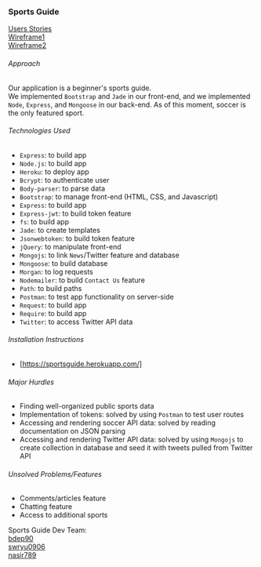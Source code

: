 ### Sports Guide

[Users Stories](users_stories.md)  
[Wireframe1](https://www.dropbox.com/s/mvxej9iairhkvo1/19831?dl=0)  
[Wireframe2](https://www.dropbox.com/s/tmul5xld5dqt87o/19832?dl=0)

###### Approach
Our application is a beginner's sports guide.    
We implemented `Bootstrap` and `Jade` in our front-end, and we implemented `Node`, `Express`, and `Mongoose` in our back-end. As of this moment, soccer is the only featured sport.

###### Technologies Used
- `Express`: to build app
- `Node.js`: to build app
- `Heroku`: to deploy app
- `Bcrypt`: to authenticate user
- `Body-parser`: to parse data
- `Bootstrap`: to manage front-end (HTML, CSS, and Javascript)
- `Express`: to build app
- `Express-jwt`: to build token feature
- `fs`: to build app
- `Jade`: to create templates
- `Jsonwebtoken`: to build token feature
- `jQuery`: to manipulate front-end
- `Mongojs`: to link `News`/Twitter feature and database
- `Mongoose`: to build database
- `Morgan`: to log requests
- `Nodemailer`: to build `Contact Us` feature
- `Path`: to build paths
- `Postman`: to test app functionality on server-side
- `Request`: to build app
- `Require`: to build app
- `Twitter`: to access Twitter API data

###### Installation Instructions
- [https://sportsguide.herokuapp.com/]

###### Major Hurdles
- Finding well-organized public sports data
- Implementation of tokens: solved by using `Postman` to test user routes
- Accessing and rendering soccer API data: solved by reading documentation on JSON parsing
- Accessing and rendering Twitter API data: solved by using `Mongojs` to create collection in database and seed it with tweets pulled from Twitter API

###### Unsolved Problems/Features
- Comments/articles feature
- Chatting feature
- Access to additional sports

Sports Guide Dev Team:  
[bdep90](https://github.com/bdep90)  
[swryu0906](https://github.com/swryu0906)  
[nasir789](https://github.com/nasir789)
